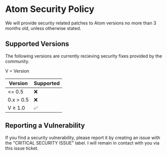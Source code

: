# Atom Security Policy

We will provide security related patches to Atom versions no more than 3 months old, unless otherwise stated.

## Supported Versions
The following versions are currently recieving security fixes provided by the community.

V = Version

| Version | Supported          |
| ------- | ------------------ |
| <= 0.5  | :x:                |
| 0.x > 0.5  | :x:             |
| V ≥ 1.0 | :white_check_mark: |

## Reporting a Vulnerability
If you find a security vulnerability, please report it by creating an issue with the "CRITICAL SECURITY ISSUE" label.
I will remain in contact with you via this issue ticket.
